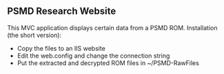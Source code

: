 PSMD Research Website
---------------------
This MVC application displays certain data from a PSMD ROM.
Installation (the short version):
- Copy the files to an IIS website
- Edit the web.config and change the connection string
- Put the extracted and decrypted ROM files in ~/PSMD-RawFiles